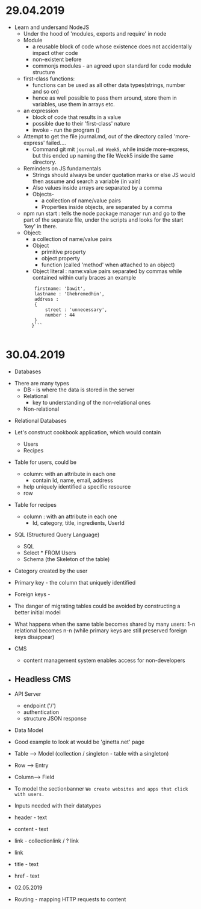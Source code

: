 # 29.04.2019
* Learn and undersand NodeJS
    - Under the hood of 'modules, exports and require' in node
    - Module
        - a reusable block of code whose existence does not  accidentally impact other code
        - non-existent before
        - commonjs modules - an agreed upon standard for code module structure
    - first-class functions: 
        - functions can be used as all other data types(strings, number and so on)
        - hence as well possible to pass them around, store them in variables, use them in arrays etc.
    - an expression
        - block of code that results in a value
        - possible due to their 'first-class' nature
        - invoke - run the program ()
    - Attempt to get the file journal.md, out of the directory called 'more-express' failed....
        - Command git mit `journal.md Week5`, while inside more-express, but this ended up naming the file Week5 inside the same directory.
    - Reminders on JS fundamentals
        - Strings should always be under quotation marks or else JS would then assume and search a variable (in vain)
        - Also values inside arrays are separated by a comma
        - Objects- 
            - a collection of name/value pairs
            - Properties inside objects, are separated by a comma
    - npm run start : tells the node package manager run and go to the part of the separate file, under the scripts and looks for the start 'key' in there.
    - Object:
        - a collection of name/value pairs
        - Object 
            - primitive property
            - object property
            - function (called 'method' when attached to an object)
        - Object literal : name:value pairs separated by commas while contained within curly braces
         an example 
         ```{
             firstname: 'Dawit',
             lastname : 'Ghebremedhin',
             address : 
             {
                 street : 'unnecessary',
                 number : 44
             }
            }```


# 30.04.2019
* Databases
- There are many types
    - DB - is where the data is stored in the server
    - Relational
        - key to understanding of the non-relational ones
    - Non-relational

* Relational Databases
- Let's construct cookbook application, which would contain
    - Users
    - Recipes
- Table for users, could be
    - column: with an attribute in each one
        - contain Id, name, email, address
    - help uniquely identified a specific resource
    - row
- Table for recipes
    - column : with an attribute in each one
        - Id, category, title, ingredients, UserId

- SQL (Structured Query Language)
    - SQL
    - Select * FROM Users
    - Schema (the Skeleton of the table)
- Category created by the user
- Primary key - the column that uniquely identified
- Foreign keys - 
- The danger of migrating tables could be avoided by constructing a better initial model
- What happens when the same table becomes shared by many users: 1-n relational becomes n-n (while primary keys are still preserved foreign keys disappear) 

- CMS
    - content management system enables access for non-developers
- Headless CMS
    -
- API Server
    - endpoint ('/')
    - authentication
    - structure JSON response

- Data Model
- Good example to look at would be 'ginetta.net' page
- Table --> Model (collection / singleton - table with a singleton)
- Row   --> Entry
- Column--> Field


- To model the sectionbanner `We create websites and apps that click with users.`
- Inputs needed with their datatypes
- header - text
- content - text
- link - collectionlink / ? link
- link 
- title - text
- href - text

* 02.05.2019
- Routing - mapping HTTP requests to content